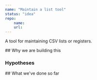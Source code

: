 ```yaml
---
name: "Maintain a list tool"
status: "idea"
repo:
    name:
    url:
---
```


A tool for maintaining CSV lists or registers.

## Why we are building this



### Hypotheses


## What we've done so far
